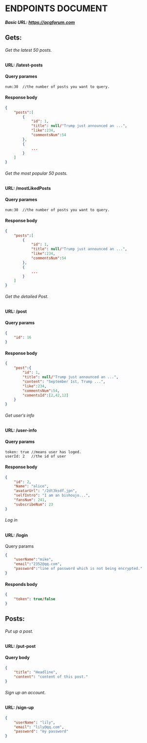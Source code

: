 # ENDPOINTS DOCUMENT

##### Basic URL: https://acgforum.com

## Gets:

###### Get the latest 50 posts.

#### URL: /latest-posts

#### Query parames

```
num:30	//the number of posts you want to query.
```

#### Response body

```json
{
    "posts":[
    	{
            "id": 1,
            "title": null/"Trump just announced an ...",
            "like":234,
            "commentsNum":54
        },
		{
            ...
        }
    ]
}
```

###### Get the most popular 50 posts.

#### URL: /mostLikedPosts

#### Query parames

```
num:30	//the number of posts you want to query.
```

#### Response body

```json
{
    "posts":[
    	{
            "id": 1,
            "title": null/"Trump just announced an ...",
            "like":234,
            "commentsNum":54
        },
		{
            ...
        }
    ]
}
```

###### Get the detailed Post.

#### URL: /post

#### Query params

```json
{
    "id": 16
}
```

#### Response body

```json
{
    "post":{
		"id": 1,
        "title": null/"Trump just announced an ...",
        "content": "September 1st, Trump ...",
        "like":234,
        "commentsNum":54,	
        "comentsId":[2,42,12]
    }
}
```

###### Get user‘s info

#### URL: /user-info

#### Query params

```
token: true	//means user has loged.
userId: 2	//the id of user
```

#### Response body

```json
{
	"id": 2,
	"Name": "alice",
	"avatarUrl": "/2dt3ksdf.jpn",
	"selfIntro": "I am an bishoujo...",
	"fansNum": 241,
	"subscribeNum": 23
}
```

###### Log in

#### URL: /login

Query params

```json
{
	"userName":"mike",
    "email":"2352@qq.com",
    "password":"line of password which is not being encrypted."
}
```

#### Responds body

```json
{
    "token": true/false
}
```



## Posts:

###### Put up a post.

#### URL: /put-post

#### Query body

```json
{
    "title": "Headline",
    "content": "content of this post."
}
```

###### Sign up an account.

#### URL: /sign-up

```json
{
    "userName": "lily",
    "email": "lily@qq.com",
    "password": "my password"
}
```

